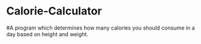 # Calorie-Calculator

#A program which determines how many calories you should consume in a day based on height and weight. 
